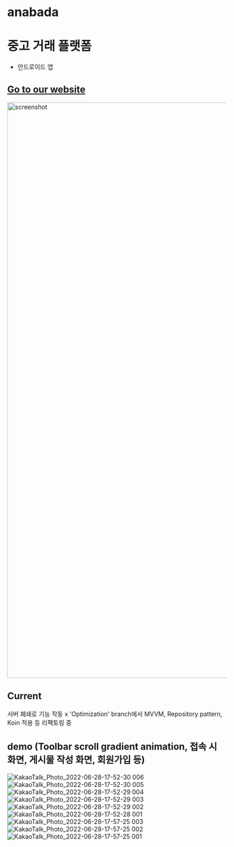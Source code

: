 # anabada
# 중고 거래 플랫폼

-   안드로이드 앱


## [Go to our website](https://skychoi1010.github.io/SKKU-OSS-TEAM20/)

<img width="1320" alt="screenshot" src="https://user-images.githubusercontent.com/50130497/169692899-39ba0a58-ea63-4c83-b7da-811918d25c52.png">

## Current

서버 폐쇄로 기능 작동 x
'Optimization' branch에서 MVVM, Repository pattern, Koin 적용 등 리팩토링 중

## demo (Toolbar scroll gradient animation, 접속 시 화면, 게시물 작성 화면, 회원가입  등)

![KakaoTalk_Photo_2022-06-28-17-52-30 006](https://user-images.githubusercontent.com/50130497/176137341-56a8ae80-47c5-40a3-a0f2-6b2ed456a715.jpeg)
![KakaoTalk_Photo_2022-06-28-17-52-30 005](https://user-images.githubusercontent.com/50130497/176137376-10e22ca2-6971-4e9a-9189-620a0ed62267.jpeg)
![KakaoTalk_Photo_2022-06-28-17-52-29 004](https://user-images.githubusercontent.com/50130497/176137395-508c1a8e-23fb-432f-9652-5cf8dd323d2e.jpeg)
![KakaoTalk_Photo_2022-06-28-17-52-29 003](https://user-images.githubusercontent.com/50130497/176137430-fdb8bda1-89ee-4afe-af0e-15de804d9ef6.jpeg)
![KakaoTalk_Photo_2022-06-28-17-52-29 002](https://user-images.githubusercontent.com/50130497/176137459-0419633c-9cf4-49c2-bf3b-bb8947dfa516.jpeg)
![KakaoTalk_Photo_2022-06-28-17-52-28 001](https://user-images.githubusercontent.com/50130497/176137486-29549464-c45d-4d14-9321-9abd58682f45.jpeg)
![KakaoTalk_Photo_2022-06-28-17-57-25 003](https://user-images.githubusercontent.com/50130497/176138529-f2788a62-3d19-45d3-ac5a-37a720bd090a.jpeg)
![KakaoTalk_Photo_2022-06-28-17-57-25 002](https://user-images.githubusercontent.com/50130497/176138547-c1065d2f-9f5f-4a68-b8c5-46341d9f2421.jpeg)
![KakaoTalk_Photo_2022-06-28-17-57-25 001](https://user-images.githubusercontent.com/50130497/176138557-25aa2a4f-5029-4d80-8f83-7dc69ce10232.jpeg)

